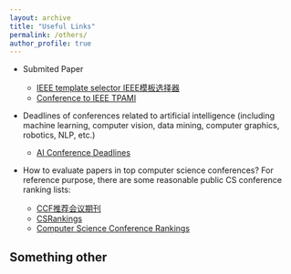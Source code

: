 ```yaml
---
layout: archive
title: "Useful Links"
permalink: /others/
author_profile: true
---
```

* Submited Paper
  * [IEEE template selector IEEE模板选择器](https://template-selector.ieee.org/secure/templateSelector/publicationType)
  * [Conference to IEEE TPAMI](https://www.computer.org/csdl/journal/tp/write-for-us/15083?title=Author%20Information&periodical=IEEE%20Transactions%20on%20Pattern%20Analysis%20%26%20Machine%20Intelligence)
    
* Deadlines of conferences related to artificial intelligence (including machine learning, computer vision, data mining, computer graphics, robotics, NLP, etc.)
  * [AI Conference Deadlines](https://aideadlin.es/?sub=ML,CV,CG,NLP,RO,SP,DM)
    
* How to evaluate papers in top computer science conferences? For reference purpose, there are some reasonable public CS conference ranking lists:
  * [CCF推荐会议期刊](https://www.ccf.org.cn/Academic_Evaluation/AI/) 
  * [CSRankings](https://csrankings.org/#/index?all&us)
  * [Computer Science Conference Rankings](http://webdocs.cs.ualberta.ca/~zaiane/htmldocs/ConfRanking.html)

  
## Something other

